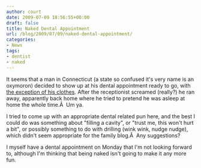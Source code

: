 ```yaml
---
author: court
date: 2009-07-09 18:56:55+00:00
draft: false
title: Naked Dental Appointment
url: /blog/2009/07/09/naked-dental-appointment/
categories:
- News
tags:
- dentist
- naked
---
```


It seems that a man in Connecticut (a state so confused it's very name is an oxymoron) decided to show up at his dental appointment ready to go, with [the exception of his clothes](http://www.connpost.com/ci_12770272?source=most_viewed). After the receptionist screamed (really?) he ran away, apparently back home where he tried to pretend he was asleep at home the whole time.Â  Um ya.

I tried to come up with an appropriate dental related pun here, and the best I could do was something about "filling a cavity", or "trust me, this won't hurt a bit", or possibly something to do with drilling (wink wink, nudge nudge), which didn't seem appropriate for the family blog.Â  Any suggestions?

I myself have a dental appointment on Monday that I'm not looking forward to, although I'm thinking that being naked isn't going to make it any more fun.
